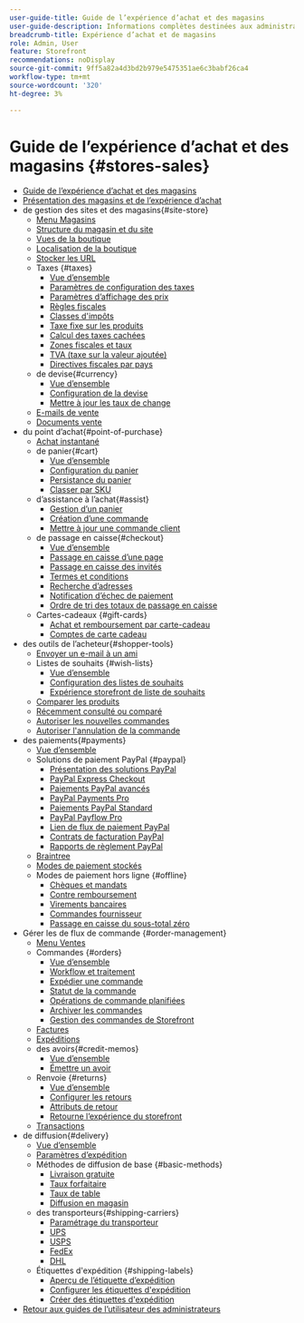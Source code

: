 ```yaml
---
user-guide-title: Guide de l’expérience d’achat et des magasins
user-guide-description: Informations complètes destinées aux administrateurs de site, aux agents du service client et aux responsables des ventes travaillant dans Adobe Commerce et Magento Open Source.
breadcrumb-title: Expérience d’achat et de magasins
role: Admin, User
feature: Storefront
recommendations: noDisplay
source-git-commit: 9ff5a82a4d3bd2b979e5475351ae6c3babf26ca4
workflow-type: tm+mt
source-wordcount: '320'
ht-degree: 3%

---
```



# Guide de l’expérience d’achat et des magasins {#stores-sales}

+ [Guide de l’expérience d’achat et des magasins](guide-overview.md)
+ [Présentation des magasins et de l’expérience d’achat](introduction.md)
+ de gestion des sites et des magasins{#site-store}
   + [Menu Magasins](stores-menu.md)
   + [Structure du magasin et du site](stores.md)
   + [Vues de la boutique](store-views.md)
   + [Localisation de la boutique](store-localize.md)
   + [Stocker les URL](store-urls.md)
   + Taxes {#taxes}
      + [Vue d’ensemble](taxes.md)
      + [Paramètres de configuration des taxes](tax-settings-general.md)
      + [Paramètres d’affichage des prix](display-settings.md)
      + [Règles fiscales](tax-rules.md)
      + [Classes d&#39;impôts](tax-class.md)
      + [Taxe fixe sur les produits](fixed-product-tax.md)
      + [Calcul des taxes cachées](hidden-tax-calculation.md)
      + [Zones fiscales et taux](tax-zones-rates.md)
      + [TVA (taxe sur la valeur ajoutée)](vat.md)
      + [Directives fiscales par pays](international-tax-guidelines.md)
   + de devise{#currency}
      + [Vue d’ensemble](currency.md)
      + [Configuration de la devise](currency-configuration.md)
      + [Mettre à jour les taux de change](currency-update.md)
   + [E-mails de vente](sales-email.md)
   + [Documents vente](sales-documents.md)
+ du point d’achat{#point-of-purchase}
   + [Achat instantané](checkout-instant-purchase.md)
   + de panier{#cart}
      + [Vue d’ensemble](cart.md)
      + [Configuration du panier](cart-configuration.md)
      + [Persistance du panier](cart-persistent.md)
      + [Classer par SKU](order-by-sku.md)
   + d’assistance à l’achat{#assist}
      + [Gestion d’un panier](shopping-assisted-cart-manage.md)
      + [Création d’une commande](customer-account-create-order.md)
      + [Mettre à jour une commande client](order-update.md)
   + de passage en caisse{#checkout}
      + [Vue d’ensemble](checkout-process.md)
      + [Passage en caisse d’une page](checkout-one-page.md)
      + [Passage en caisse des invités](checkout-guest.md)
      + [Termes et conditions](terms-and-conditions.md)
      + [Recherche d’adresses](checkout-address-search.md)
      + [Notification d’échec de paiement](checkout-payment-failed-emails.md)
      + [Ordre de tri des totaux de passage en caisse](checkout-totals-sort-order.md)
   + Cartes-cadeaux {#gift-cards}
      + [Achat et remboursement par carte-cadeau](product-gift-card-workflow.md)
      + [Comptes de carte cadeau](product-gift-card-accounts.md)
+ des outils de l’acheteur{#shopper-tools}
   + [Envoyer un e-mail à un ami](email-a-friend.md)
   + Listes de souhaits {#wish-lists}
      + [Vue d’ensemble](wishlists.md)
      + [Configuration des listes de souhaits](wishlist-configuration.md)
      + [Expérience storefront de liste de souhaits](wishlist-storefront.md)
   + [Comparer les produits](product-compare.md)
   + [Récemment consulté ou comparé](products-viewed-compared.md)
   + [Autoriser les nouvelles commandes](reorders-allow.md)
   + [Autoriser l&#39;annulation de la commande](cancel-allow.md)
+ des paiements{#payments}
   + [Vue d’ensemble](payments.md)
   + Solutions de paiement PayPal {#paypal}
      + [Présentation des solutions PayPal](paypal.md)
      + [PayPal Express Checkout](paypal-express-checkout.md)
      + [Paiements PayPal avancés](paypal-payments-advanced.md)
      + [PayPal Payments Pro](paypal-payments-pro.md)
      + [Paiements PayPal Standard](paypal-payments-standard.md)
      + [PayPal Payflow Pro](paypal-payflow-pro.md)
      + [Lien de flux de paiement PayPal](paypal-payflow-link.md)
      + [Contrats de facturation PayPal](paypal-billing-agreements.md)
      + [Rapports de règlement PayPal](paypal-settlement-reports.md)
   + [Braintree](braintree.md)
   + [Modes de paiement stockés](stored-payment-methods.md)
   + Modes de paiement hors ligne {#offline}
      + [Chèques et mandats](check-money-order.md)
      + [Contre remboursement](cash-on-delivery.md)
      + [Virements bancaires](bank-transfer.md)
      + [Commandes fournisseur](purchase-order.md)
      + [Passage en caisse du sous-total zéro](zero-subtotal-checkout.md)
+ Gérer les de flux de commande {#order-management}
   + [Menu Ventes](sales-menu.md)
   + Commandes {#orders}
      + [Vue d’ensemble](orders.md)
      + [Workflow et traitement](order-processing.md)
      + [Expédier une commande](order-ship.md)
      + [Statut de la commande](order-status.md)
      + [Opérations de commande planifiées](order-scheduled-operations.md)
      + [Archiver les commandes](order-archive.md)
      + [Gestion des commandes de Storefront](orders-storefront.md)
   + [Factures](invoices.md)
   + [Expéditions](shipments.md)
   + des avoirs{#credit-memos}
      + [Vue d’ensemble](credit-memos.md)
      + [Émettre un avoir](credit-memo-create.md)
   + Renvoie {#returns}
      + [Vue d’ensemble](returns.md)
      + [Configurer les retours](rma-configure.md)
      + [Attributs de retour](attributes-returns.md)
      + [Retourne l’expérience du storefront](rma-customer-experience.md)
   + [Transactions](transactions.md)
+ de diffusion{#delivery}
   + [Vue d’ensemble](delivery.md)
   + [Paramètres d’expédition](shipping-settings.md)
   + Méthodes de diffusion de base {#basic-methods}
      + [Livraison gratuite](shipping-free.md)
      + [Taux forfaitaire](shipping-flat-rate.md)
      + [Taux de table](shipping-table-rate.md)
      + [Diffusion en magasin](shipping-in-store-delivery.md)
   + des transporteurs{#shipping-carriers}
      + [Paramétrage du transporteur](carriers.md)
      + [UPS](ups.md)
      + [USPS](usps.md)
      + [FedEx](fedex.md)
      + [DHL](dhl.md)
   + Étiquettes d&#39;expédition {#shipping-labels}
      + [Aperçu de l’étiquette d’expédition](shipping-labels.md)
      + [Configurer les étiquettes d&#39;expédition](shipping-label-configure.md)
      + [Créer des étiquettes d&#39;expédition](shipping-label-create.md)
+ [Retour aux guides de l’utilisateur des administrateurs](https://experienceleague.adobe.com/en/docs/commerce-admin/user-guides/home)

